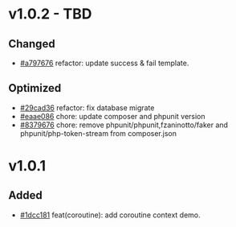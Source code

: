 # v1.0.2 - TBD

## Changed

- [#a797676](https://github.com/hunzhiwange/queryphp/commit/a797676013be725da603e012fcb35fe229ec48d3) refactor: update success & fail template.

## Optimized

- [#29cad36](https://github.com/hunzhiwange/queryphp/commit/29cad36fbb73721e666834ed144d5db521eade0a) refactor: fix database migrate
- [#eaae086](https://github.com/hunzhiwange/queryphp/commit/eaae08649d153347d9ed2aaed727ebdaeef98824) chore: update composer and phpunit version
- [#8379676](https://github.com/hunzhiwange/queryphp/commit/8379676d96f345c84322a1667e0f0ceb9e951fe7) chore: remove phpunit/phpunit,fzaninotto/faker and phpunit/php-token-stream from composer.json

# v1.0.1

## Added

- [#1dcc181](https://github.com/hunzhiwange/queryphp/commit/1dcc1814955bf42f3bb2d0906bd02fbef496d34b) feat(coroutine): add coroutine context demo.
